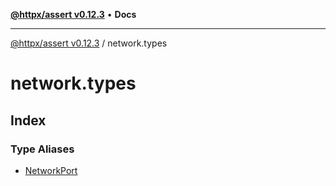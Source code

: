 [**@httpx/assert v0.12.3**](../README.md) • **Docs**

***

[@httpx/assert v0.12.3](../README.md) / network.types

# network.types

## Index

### Type Aliases

- [NetworkPort](type-aliases/NetworkPort.md)
